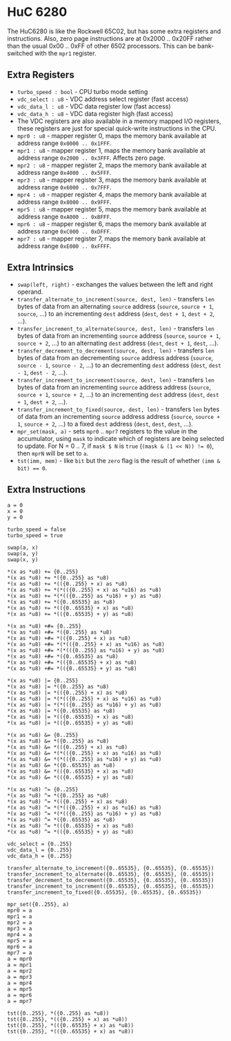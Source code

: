 # HuC 6280

The HuC6280 is like the Rockwell 65C02, but has some extra registers and instructions. Also, zero page instructions are at 0x2000 .. 0x20FF rather than the usual 0x00 .. 0xFF of other 6502 processors. This can be bank-switched with the `mpr1` register.

## Extra Registers

- `turbo_speed : bool` - CPU turbo mode setting
- `vdc_select : u8` - VDC address select register (fast access)
- `vdc_data_l : u8` - VDC data register low (fast access)
- `vdc_data_h : u8` - VDC data register high (fast access) 
- The VDC registers are also available in a memory mapped I/O registers, these registers are just for special quick-write instructions in the CPU.
- `mpr0 : u8` - mapper register 0, maps the memory bank available at address range `0x0000 .. 0x1FFF`.
- `mpr1 : u8` - mapper register 1, maps the memory bank available at address range `0x2000 .. 0x3FFF`. Affects zero page.
- `mpr2 : u8` - mapper register 2, maps the memory bank available at address range `0x4000 .. 0x5FFF`.
- `mpr3 : u8` - mapper register 3, maps the memory bank available at address range `0x6000 .. 0x7FFF`.
- `mpr4 : u8` - mapper register 4, maps the memory bank available at address range `0x8000 .. 0x9FFF`.
- `mpr5 : u8` - mapper register 5, maps the memory bank available at address range `0xA000 .. 0xBFFF`.
- `mpr6 : u8` - mapper register 6, maps the memory bank available at address range `0xC000 .. 0xDFFF`.
- `mpr7 : u8` - mapper register 7, maps the memory bank available at address range `0xE000 .. 0xFFFF`.

## Extra Intrinsics

- `swap(left, right)` - exchanges the values between the left and right operand.
- `transfer_alternate_to_increment(source, dest, len)` - transfers `len` bytes of data from an alternating `source` address (`source`, `source + 1`, `source`, ...) to an incrementing `dest` address (`dest`, `dest + 1`, `dest + 2`, ...). 
- `transfer_increment_to_alternate(source, dest, len)` - transfers `len` bytes of data from an incrementing `source` address (`source`, `source + 1`, `source + 2`, ...)  to an alternating `dest` address (`dest`, `dest + 1`, `dest`, ...). 
- `transfer_decrement_to_decrement(source, dest, len)` - transfers `len` bytes of data from an decrementing `source` address address (`source`, `source - 1`, `source - 2`, ...) to an decrementing `dest` address (`dest`, `dest - 1`, `dest - 2`, ...). 
- `transfer_increment_to_increment(source, dest, len)` - transfers `len` bytes of data from an incrementing `source` address address (`source`, `source + 1`, `source + 2`, ...) to an incrementing `dest` address (`dest`, `dest + 1`, `dest + 2`, ...).
- `transfer_increment_to_fixed(source, dest, len)` - transfers `len` bytes of data from an incrementing `source` address address (`source`, `source + 1`, `source + 2`, ...) to a fixed `dest` address (`dest`, `dest`, `dest`, ...).
- `mpr_set(mask, a)` - sets `mpr0` .. `mpr7` registers to the value in the accumulator, using `mask` to indicate which of registers are being selected to update. For N = 0 .. 7, if `mask $ N` is `true` (`(mask & (1 << N)) != 0`), then `mprN` will be set to `a`.
- `tst(imm, mem)` - like `bit` but the `zero` flag is the result of whether `(imm & bit) == 0`.

## Extra Instructions

```wiz
a = 0
x = 0
y = 0

turbo_speed = false
turbo_speed = true

swap(a, x)
swap(a, y)
swap(x, y)

*(x as *u8) += {0..255}
*(x as *u8) += *({0..255} as *u8)
*(x as *u8) += *(({0..255} + x) as *u8)
*(x as *u8) += *(*(({0..255} + x) as *u16) as *u8)
*(x as *u8) += *(*(({0..255} as *u16) + y) as *u8)
*(x as *u8) += *({0..65535} as *u8)
*(x as *u8) += *(({0..65535} + x) as *u8)
*(x as *u8) += *(({0..65535} + y) as *u8)

*(x as *u8) +#= {0..255}
*(x as *u8) +#= *({0..255} as *u8)
*(x as *u8) +#= *(({0..255} + x) as *u8)
*(x as *u8) +#= *(*(({0..255} + x) as *u16) as *u8)
*(x as *u8) +#= *(*(({0..255} as *u16) + y) as *u8)
*(x as *u8) +#= *({0..65535} as *u8)
*(x as *u8) +#= *(({0..65535} + x) as *u8)
*(x as *u8) +#= *(({0..65535} + y) as *u8)

*(x as *u8) |= {0..255}
*(x as *u8) |= *({0..255} as *u8)
*(x as *u8) |= *(({0..255} + x) as *u8)
*(x as *u8) |= *(*(({0..255} + x) as *u16) as *u8)
*(x as *u8) |= *(*(({0..255} as *u16) + y) as *u8)
*(x as *u8) |= *({0..65535} as *u8)
*(x as *u8) |= *(({0..65535} + x) as *u8)
*(x as *u8) |= *(({0..65535} + y) as *u8)

*(x as *u8) &= {0..255}
*(x as *u8) &= *({0..255} as *u8)
*(x as *u8) &= *(({0..255} + x) as *u8)
*(x as *u8) &= *(*(({0..255} + x) as *u16) as *u8)
*(x as *u8) &= *(*(({0..255} as *u16) + y) as *u8)
*(x as *u8) &= *({0..65535} as *u8)
*(x as *u8) &= *(({0..65535} + x) as *u8)
*(x as *u8) &= *(({0..65535} + y) as *u8)

*(x as *u8) ^= {0..255}
*(x as *u8) ^= *({0..255} as *u8)
*(x as *u8) ^= *(({0..255} + x) as *u8)
*(x as *u8) ^= *(*(({0..255} + x) as *u16) as *u8)
*(x as *u8) ^= *(*(({0..255} as *u16) + y) as *u8)
*(x as *u8) ^= *({0..65535} as *u8)
*(x as *u8) ^= *(({0..65535} + x) as *u8)
*(x as *u8) ^= *(({0..65535} + y) as *u8)

vdc_select = {0..255}
vdc_data_l = {0..255}
vdc_data_h = {0..255}

transfer_alternate_to_increment({0..65535}, {0..65535}, {0..65535})
transfer_increment_to_alternate({0..65535}, {0..65535}, {0..65535})
transfer_decrement_to_decrement({0..65535}, {0..65535}, {0..65535})
transfer_increment_to_increment({0..65535}, {0..65535}, {0..65535})
transfer_increment_to_fixed({0..65535}, {0..65535}, {0..65535})

mpr_set({0..255}, a)
mpr0 = a
mpr1 = a
mpr2 = a
mpr3 = a
mpr4 = a
mpr5 = a
mpr6 = a
mpr7 = a
a = mpr0
a = mpr1
a = mpr2
a = mpr3
a = mpr4
a = mpr5
a = mpr6
a = mpr7

tst({0..255}, *({0..255} as *u8))
tst({0..255}, *(({0..255} + x) as *u8))
tst({0..255}, *(({0..65535} + x) as *u8))
tst({0..255}, *(({0..65535} + x) as *u8))
```
